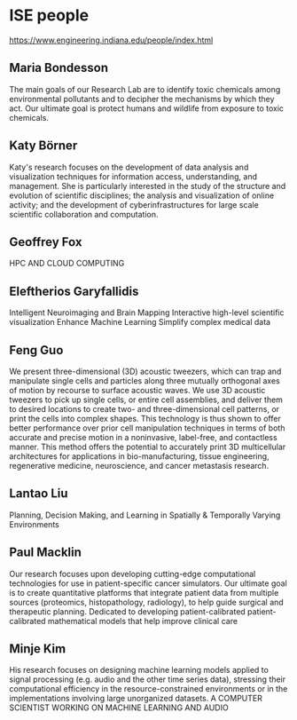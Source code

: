 # ISE people

https://www.engineering.indiana.edu/people/index.html

## Maria Bondesson
The main goals of our Research Lab are to identify toxic chemicals among environmental pollutants and to decipher the mechanisms by which they act. Our ultimate goal is protect humans and wildlife from exposure to toxic chemicals. 

## Katy Börner

Katy's research focuses on the development of data analysis and visualization techniques for information access, understanding, and management. She is particularly interested in the study of the structure and evolution of scientific disciplines; the analysis and visualization of online activity; and the development of cyberinfrastructures for large scale scientific collaboration and computation. 


## Geoffrey Fox

HPC AND CLOUD COMPUTING

## Eleftherios Garyfallidis

Intelligent Neuroimaging and Brain Mapping
Interactive high-level scientific visualization
Enhance Machine Learning
Simplify complex medical data

## Feng Guo

We present three-dimensional (3D) acoustic tweezers, which can trap and manipulate single cells and particles along three mutually orthogonal axes of motion by recourse to surface acoustic waves. We use 3D acoustic tweezers to pick up single cells, or entire cell assemblies, and deliver them to desired locations to create two- and three-dimensional cell patterns, or print the cells into complex shapes. This technology is thus shown to offer better performance over prior cell manipulation techniques in terms of both accurate and precise motion in a noninvasive, label-free, and contactless manner. This method offers the potential to accurately print 3D multicellular architectures for applications in bio-manufacturing, tissue engineering, regenerative medicine, neuroscience, and cancer metastasis research.

## Lantao Liu

Planning, Decision Making, and Learning in Spatially & Temporally Varying Environments

## Paul Macklin
Our research focuses upon developing cutting-edge computational technologies for use in patient-specific cancer simulators. Our ultimate goal is to create quantitative platforms that integrate patient data from multiple sources (proteomics, histopathology, radiology), to help guide surgical and therapeutic planning.
Dedicated to developing patient-calibrated patient-calibrated mathematical models that help improve clinical care

## Minje Kim

His research focuses on designing machine learning models applied to signal processing (e.g. audio and the other time series data), stressing their computational efficiency in the resource-constrained environments or in the implementations involving large unorganized datasets.
A COMPUTER SCIENTIST WORKING ON MACHINE LEARNING AND AUDIO


